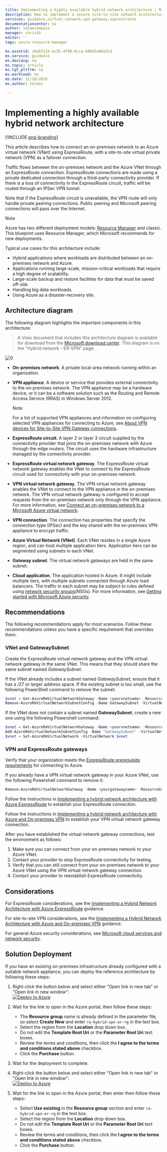 ```yaml
---
title: Implementing a highly available hybrid network architecture | Microsoft Docs
description: How to implement a secure site-to-site network architecture that spans an Azure virtual network and an on-premises network connected using ExpressRoute with VPN gateway failover.
services: guidance,virtual-network,vpn-gateway,expressroute
documentationcenter: na
author: telmosampaio
manager: christb
editor: ''
tags: azure-resource-manager

ms.assetid: c0a6f115-ec55-4f98-8cca-606d5a98a3cd
ms.service: guidance
ms.devlang: na
ms.topic: article
ms.tgt_pltfrm: na
ms.workload: na
ms.date: 11/28/2016
ms.author: telmos

---
```

# Implementing a highly available hybrid network architecture
[!INCLUDE [pnp-branding](../_includes/header.md)]

This article describes how to connect an on-premises network to an Azure virtual network (VNet) using ExpressRoute, with a site-to-site virtual private network (VPN) as a failover connection. 

Traffic flows between the on-premises network and the Azure VNet through an ExpressRoute connection. ExpressRoute connections are made using a private dedicated connection through a third-party connectivity provider. If there is a loss of connectivity in the ExpressRoute circuit, traffic will be routed through an IPSec VPN tunnel.

Note that if the ExpressRoute circuit is unavailable, the VPN route will only handle private peering connections. Public peering and Microsoft peering connections will pass over the Internet.


> [!NOTE]
> Azure has two different deployment models: [Resource Manager](/azure/azure-resource-manager/resource-group-overview) and classic. This blueprint uses Resource Manager, which Microsoft recommends for new deployments.
> 
> 

Typical use cases for this architecture include:

* Hybrid applications where workloads are distributed between an on-premises network and Azure.
* Applications running large-scale, mission-critical workloads that require a high degree of scalability.
* Large-scale backup and restore facilities for data that must be saved off-site.
* Handling big data workloads.
* Using Azure as a disaster-recovery site.


## Architecture diagram

The following diagram highlights the important components in this architecture:

> A Visio document that includes this architecture diagram is available for download from the [Microsoft download center][visio-download]. This diagram is on the "Hybrid network - ER-VPN" page.
> 
> 

![[0]][0]

* **On-premises network**. A private local-area network running within an organization.

* **VPN appliance**. A device or service that provides external connectivity to the on-premises network. The VPN appliance may be a hardware device, or it can be a software solution such as the Routing and Remote Access Service (RRAS) in Windows Server 2012.

    > [!NOTE]
    > For a list of supported VPN appliances and information on configuring selected VPN appliances for connecting to Azure, see [About VPN devices for Site-to-Site VPN Gateway connections][vpn-appliance].
    > 
    > 

* **ExpressRoute circuit**. A layer 2 or layer 3 circuit supplied by the connectivity provider that joins the on-premises network with Azure through the edge routers. The circuit uses the hardware infrastructure managed by the connectivity provider.

* **ExpressRoute virtual network gateway**. The ExpressRoute virtual network gateway enables the VNet to connect to the ExpressRoute circuit used for connectivity with your on-premises network.

* **VPN virtual network gateway**. The VPN virtual network gateway enables the VNet to connect to the VPN appliance in the on-premises network. The VPN virtual network gateway is configured to accept requests from the on-premises network only through the VPN appliance. For more information, see [Connect an on-premises network to a Microsoft Azure virtual network][connect-to-an-Azure-vnet].

* **VPN connection**. The connection has properties that specify the connection type (IPSec) and the key shared with the on-premises VPN appliance to encrypt traffic.

* **Azure Virtual Network (VNet)**. Each VNet resides in a single Azure region, and can host multiple application tiers. Application tiers can be segmented using subnets in each VNet.

* **Gateway subnet**. The virtual network gateways are held in the same subnet.

* **Cloud application**. The application hosted in Azure. It might include multiple tiers, with multiple subnets connected through Azure load balancers. The traffic in each subnet may be subject to rules defined using [network security groups][azure-network-security-group](NSGs). For more information, see [Getting started with Microsoft Azure security][getting-started-with-azure-security].


## Recommendations

The following recommendations apply for most scenarios. Follow these recommendations unless you have a specific requirement that overrides them.

### VNet and GatewaySubnet

Create the ExpressRoute virtual network gateway and the VPN virtual network gateway in the same VNet. This means that they should share the same subnet named *GatewaySubnet*.

If the VNet already includes a subnet named *GatewaySubnet*, ensure that it has a /27 or larger address space. If the existing subnet is too small, use the following PowerShell command to remove the subnet: 

```powershell
$vnet = Get-AzureRmVirtualNetworkGateway -Name <yourvnetname> -ResourceGroupName <yourresourcegroup>
Remove-AzureRmVirtualNetworkSubnetConfig -Name GatewaySubnet -VirtualNetwork $vnet
```

If the VNet does not contain a subnet named **GatewaySubnet**, create a new one using the following Powershell command:

```powershell
$vnet = Get-AzureRmVirtualNetworkGateway -Name <yourvnetname> -ResourceGroupName <yourresourcegroup>
Add-AzureRmVirtualNetworkSubnetConfig -Name "GatewaySubnet" -VirtualNetwork $vnet -AddressPrefix "10.200.255.224/27"
$vnet = Set-AzureRmVirtualNetwork -VirtualNetwork $vnet
```

### VPN and ExpressRoute gateways

Verify that your organization meets the [ExpressRoute prerequisite requirements][expressroute-prereq] for connecting to Azure.

If you already have a VPN virtual network gateway in your Azure VNet, use the following  Powershell command to remove it:

```powershell
Remove-AzureRmVirtualNetworkGateway -Name <yourgatewayname> -ResourceGroupName <yourresourcegroup>
```

Follow the instructions in [Implementing a hybrid network architecture with Azure ExpressRoute][implementing-expressroute] to establish your ExpressRoute connection.

Follow the instructions in [Implementing a hybrid network architecture with Azure and On-premises VPN][implementing-vpn] to establish your VPN virtual network gateway connection.

After you have established the virtual network gateway connections, test the environment as follows:

1. Make sure you can connect from your on-premises network to your Azure VNet.
2. Contact your provider to stop ExpressRoute connectivity for testing.
3. Verify that you can still connect from your on-premises network to your Azure VNet using the VPN virtual network gateway connection.
4. Contact your provider to reestablish ExpressRoute connectivity.

## Considerations

For ExpressRoute considerations, see the [Implementing a Hybrid Network Architecture with Azure ExpressRoute][guidance-expressroute] guidance.

For site-to-site VPN considerations, see the [Implementing a Hybrid Network Architecture with Azure and On-premises VPN][guidance-vpn] guidance.

For general Azure security considerations, see [Microsoft cloud services and network security][best-practices-security].

## Solution Deployment

If you have an existing on-premises infrastructure already configured with a suitable network appliance, you can deploy the reference architecture by following these steps:

1. Right-click the button below and select either "Open link in new tab" or "Open link in new window":  
   [![Deploy to Azure](../media/blueprints/deploybutton.png)](https://portal.azure.com/#create/Microsoft.Template/uri/https%3A%2F%2Fraw.githubusercontent.com%2Fmspnp%2Freference-architectures%2Fmaster%2Fguidance-hybrid-network-vpn-er%2Fazuredeploy.json)
2. Wait for the link to open in the Azure portal, then follow these steps:
   
   * The **Resource group** name is already defined in the parameter file, so select **Create New** and enter `ra-hybrid-vpn-er-rg` in the text box.
   * Select the region from the **Location** drop down box.
   * Do not edit the **Template Root Uri** or the **Parameter Root Uri** text boxes.
   * Review the terms and conditions, then click the **I agree to the terms and conditions stated above** checkbox.
   * Click the **Purchase** button.
3. Wait for the deployment to complete.
4. Right-click the button below and select either "Open link in new tab" or "Open link in new window":  
   [![Deploy to Azure](../media/blueprints/deploybutton.png)](https://portal.azure.com/#create/Microsoft.Template/uri/https%3A%2F%2Fraw.githubusercontent.com%2Fmspnp%2Freference-architectures%2Fmaster%2Fguidance-hybrid-network-vpn-er%2Fazuredeploy-expressRouteCircuit.json)
5. Wait for the link to open in the Azure portal, then enter then follow these steps:
   
   * Select **Use existing** in the **Resource group** section and enter `ra-hybrid-vpn-er-rg` in the text box.
   * Select the region from the **Location** drop down box.
   * Do not edit the **Template Root Uri** or the **Parameter Root Uri** text boxes.
   * Review the terms and conditions, then click the **I agree to the terms and conditions stated above** checkbox.
   * Click the **Purchase** button.

<!-- links -->

[resource-manager-overview]: /azure/azure-resource-manager/resource-group-overview
[vpn-appliance]: /azure/vpn-gateway/vpn-gateway-about-vpn-devices
[azure-vpn-gateway]: /azure/vpn-gateway/vpn-gateway-about-vpngateways
[connect-to-an-Azure-vnet]: https://technet.microsoft.com/library/dn786406.aspx
[azure-network-security-group]: /azure/virtual-network/virtual-networks-nsg
[getting-started-with-azure-security]: /azure/security/azure-security-getting-started
[expressroute-prereq]: /azure/expressroute/expressroute-prerequisites
[implementing-expressroute]: ./expressroute.md
[implementing-vpn]: ./vpn.md
[guidance-expressroute]: ./expressroute.md
[guidance-vpn]: ./vpn.md
[best-practices-security]: /azure/guidance/best-practices-network-security
[solution-script]: https://github.com/mspnp/reference-architectures/tree/master/guidance-hybrid-network-vpn-er/Deploy-ReferenceArchitecture.ps1
[solution-script-bash]: https://github.com/mspnp/reference-architectures/tree/master/guidance-hybrid-network-vpn-er/deploy-reference-architecture.sh
[vnet-parameters]: https://github.com/mspnp/reference-architectures/tree/master/guidance-hybrid-network-vpn-er/parameters/virtualNetwork.parameters.json
[virtualnetworkgateway-vpn-parameters]: https://github.com/mspnp/reference-architectures/tree/master/guidance-hybrid-network-vpn-er/parameters/virtualNetworkGateway-vpn.parameters.json
[virtualnetworkgateway-expressroute-parameters]: https://github.com/mspnp/reference-architectures/tree/master/guidance-hybrid-network-vpn-er/parameters/virtualNetworkGateway-expressRoute.parameters.json
[er-circuit-parameters]: https://github.com/mspnp/reference-architectures/tree/master/guidance-hybrid-network-vpn-er/parameters/expressRouteCircuit.parameters.json
[azure-powershell-download]: https://azure.microsoft.com/documentation/articles/powershell-install-configure/
[naming conventions]: /azure/guidance/guidance-naming-conventions
[azure-cli]: https://azure.microsoft.com/documentation/articles/xplat-cli-install/
[visio-download]: http://download.microsoft.com/download/1/5/6/1569703C-0A82-4A9C-8334-F13D0DF2F472/RAs.vsdx
[0]: ../media/blueprints/hybrid-network-expressroute-vpn-failover.png "Architecture of a highly available hybrid network architecture using ExpressRoute and VPN gateway"
[ARM-Templates]: https://azure.microsoft.com/documentation/articles/resource-group-authoring-templates/